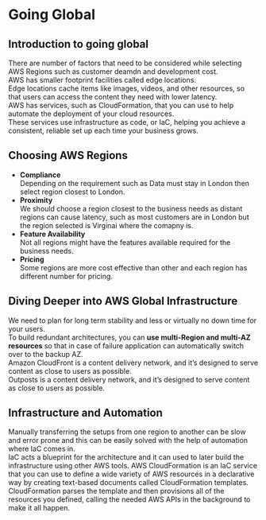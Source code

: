 # Going Global

## Introduction to going global
There are number of factors that need to be considered while selecting AWS Regions such as customer deamdn and development cost.  
AWS has smaller footprint facilities called edge locations.  
Edge locations cache items like images, videos, and other resources, so that users can access the content they need with lower latency.  
AWS has services, such as CloudFormation, that you can use to help automate the deployment of your cloud resources.  
These services use infrastructure as code, or IaC, helping you achieve a consistent, reliable set up each time your business grows.

## Choosing AWS Regions
* __Compliance__  
Depending on the requirement such as Data must stay in London then select region closest to London.
* __Proximity__  
We should choose a region closest to the business needs as distant regions can cause latency, such as most customers are in London but the region selected is Virginai where the comapny is.
* __Feature Availability__  
Not all regions might have the features available required for the business needs.
* __Pricing__  
Some regions are more cost effective than other and each region has different number for pricing.

## Diving Deeper into AWS Global Infrastructure
We need to plan for long term stability and less or virtually no down time for your users.  
To build redundant architectures, you can __use multi-Region and multi-AZ resources__ so that in case of failure application can automatically switch over to the backup AZ.  
Amazon CloudFront is a content delivery network, and it’s designed to serve content as close to users as possible.  
Outposts is a content delivery network, and it’s designed to serve content as close to users as possible.

## Infrastructure and Automation
Manually transferring the setups from one region to another can be slow and error prone and this can be easily solved with the help of automation where IaC comes in.  
IaC acts a blueprint for the architecture and it can used to later build the infrastructure using other AWS tools. 
AWS CloudFormation is an IaC service that you can use to define a wide variety of AWS resources in a declarative way by creating text-based documents called CloudFormation templates.  
CloudFormation parses the template and then provisions all of the resources you defined, calling the needed AWS APIs in the background to make it all happen.  


